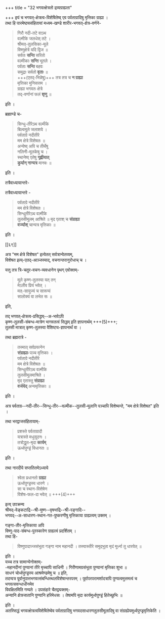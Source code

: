+++
title = "32 भगवत्क्षेत्रतो द्रव्यग्राह्यता"

+++
इयं च भगवत्-क्षेत्रत्व-विशेषितेष्व् एव पर्वताग्रादिषु मृत्तिका ग्राह्या ।  
तथा हि पारमेष्ठ्यसंहितायां मध्यम-खण्डे शारीर-भगवत्-क्षेत्र-वर्णने-  

> गिरौ नदी-तटे वाऽथ  
वल्मीके जलधेस् तटे ।  
श्रीमत्-तुलसिका-मूले  
विष्णुक्षेत्रे यदि द्विज ॥  
सर्वतः **सन्ति** सरितो  
वल्मीकाः **सन्ति** भूतले ।  
पर्वताः **सन्ति** बहवः  
समुद्राः सर्वतो **वृताः** ॥  
+++(एतद्-भिन्नेषु)+++ तत्र तत्र च **न ग्राह्या**  
मृत्तिका मुनिसत्तम ।  
ग्राह्या भगवतः क्षेत्रे  
तद्-वर्णानां फलं **शृणु** ॥

इति ।  

ब्रह्माण्डे च-

> सिन्धु-तीरेऽथ वल्मीके  
बिल्वमूले जलाशये ।  
पर्वताग्रे नदीतीरे  
मम क्षेत्रे विशेषतः ॥  
अन्येष्व् अपि च तीर्थेषु  
नलिनी-मूलकेषु च ।  
स्थानेष्व् एतेषु **गृह्णीयात्**  
**कुर्यान् नान्यत्र** मानवः ॥

इति ।  

तत्रैवाध्यायान्तरे-

तत्रैवाध्यायान्तरे - 

> पर्वताग्रे नदीतीरे  
मम क्षेत्रे विशेषतः ।  
सिन्धुतीरेऽथ वल्मीके  
तुलसीमूलम् आश्रिते ॥
मृद एताश् च **संग्राह्या**  
**वर्ज्याश्** चान्यत्र मृत्तिकाः ॥

इति । 

[[६९]] 

अत्र "मम क्षेत्रे विशेषत" इत्येतत् सर्वत्रान्वेतव्यम्,  
विशेषत इत्य्-एतद्-आञ्जस्याद्, वचनान्तरानुरोधाच् च । 

यत्तु तत्र त्रि-चतुर-वचन-व्यवधानेन पृथग् एवोक्तम्-

> मूले कृष्ण-तुलस्या यत् तन्  
> मेऽतीव प्रियं भवेत् ।  
> मत्-सायुज्यं च सारूप्यं  
> सालोक्यं वा लभेत सः ॥  

इति,  

तद् भगवत्-क्षेत्रत्व-प्रसिद्ध्य्--अ-भावेऽपि  
कृष्ण-तुलसी-संबन्ध-मात्रेण भागवतत्वं सिद्धम् इति ज्ञापनार्थम् +++(5)+++;  
तुलसी मात्रात् कृष्ण-तुलस्या वैशिष्ट्य-ज्ञापनार्थं वा । 


तथा ब्रह्मरात्रे -

> तस्मात् सर्वप्रयत्नेन  
> **संग्राह्याः** पञ्च मृत्तिकाः ।  
> पर्वताग्रे नदीतीरे  
> मम क्षेत्रे विशेषतः ॥  
> सिन्धुतीरेऽथ वल्मीके  
> तुलसीमूलमाश्रिते ।  
> मृद एतास्तु **संग्राह्या**  
> **वर्जयेद्** अन्यमृत्तिकाः ॥

इति ।

अत्र पर्वताग्र--नदी-तीर--सिन्धु-तीर--वल्मीक--तुलसी-मूलानि पञ्चापि विशेष्यन्ते, "मम क्षेत्रे विशेषत" इति ।  

तथा भरद्वाजसंहितायाम्-  

> प्रशस्ते पर्वताग्रादौ  
> यत्रास्ते मधुसूदनः ।  
> तत्रोद्धृत-मृदा **कार्यम्**  
> ऊर्ध्वपुण्ड्रं विधानतः ॥

इति ।  

तथा नारदीये सप्ततितमेऽध्याये

> श्वेता प्रधानतो **ग्राह्या**  
> ऊर्ध्वपुण्ड्रस्य धारणे ।  
> सा च स्थान-विशेषेण  
> विशेष-फल-दा भवेत् ॥  +++(4)+++

इत्य् उपक्रम्य  
श्रीमद्-वेङ्कटाद्रि--श्री-मुष्ण--वृषभाद्रि--श्री-रङ्गादि--  
भगवद्--अ-साधारण-स्थान-गत-पुष्करणीषु मृत्तिकाया ग्राह्यत्वम् उक्तम् ।  

गङ्गा-तीर-मृत्तिकाया अपि  
विष्णु-पाद-संबन्ध-पुरस्कारेण ग्राह्यत्वं प्रदर्शितम् ।  
तथा हि-

> विष्णुपादाज्जसंभूता गङ्गा नाम महानदी । तस्यास्तीरे समुद्भूता मृदं मूर्ध्ना तु धारयेत् ॥

इति ।  
यच्च तत्र सामान्येनोक्तम्-  
-महानदीनां पुण्यानां तीरे मृच्चापि साधिनी । गिरीणामग्रसंभूता पुण्यानां मृत्तिका शुभा ॥  
साधनं चोर्ध्वपुण्ड्रस्य आश्रमेण्ढमेषु च ॥ इति,  
तदप्यत्र पूर्वानुपात्तभगवत्संबन्धिस्थलविशेषान्तरपरम् । पूर्वापरपरामर्शादत्रापि पुण्यत्वमुत्तमत्वं च भगवत्सवन्धाधीनमेव  
विवक्षितमिति गम्यते । उपसंहारे चैतद्व्यक्तम्-  
अन्यानि क्षेत्रजातानि पुण्यानि हरिमेधसः । तेषामपि मृदा कार्यमूर्ध्वपुण्ड्रं हितेच्छुभिः ॥

इति ।  
अतस्सिद्धं भगवत्क्षेत्रत्वविशेषितेष्वेव पर्वताग्रादिषु भगवदसाधारणतुलसीमूलादिषु वा संग्राह्येयमूर्ध्वपुण्ड्रमृत्तिकेति ।
